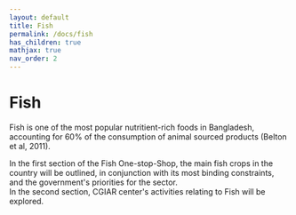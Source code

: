 ```yaml
---
layout: default
title: Fish
permalink: /docs/fish
has_children: true
mathjax: true
nav_order: 2
---
```



# Fish

Fish is one of the most popular nutritient-rich foods in Bangladesh, accounting for 60% of the consumption of animal sourced products (Belton et al, 2011). <br>

In the first section of the Fish One-stop-Shop, the main fish crops in the country will be outlined, in conjunction with its most binding constraints, and the government's priorities for the sector. <br>
In the second section, CGIAR center's activities relating to Fish will be explored.
